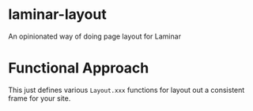 # laminar-layout
An opinionated way of doing page layout for Laminar

# Functional Approach
This just defines various `Layout.xxx` functions for layout out a consistent frame for your site.

